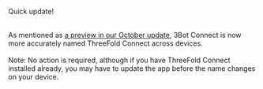 Quick update!
<br/>
<br/>

As mentioned as [a preview in our October update](https://library.threefold.me/info/tfgrid/#/threefold_update_oct2020?id=_3bot-connect-app-updates-coming-in-november), 3Bot Connect is now more accurately named ThreeFold Connect across devices.
<br/>
<br/>
Note: No action is required, although if you have ThreeFold Connect installed already, you may have to update the app before the name changes on your device.
